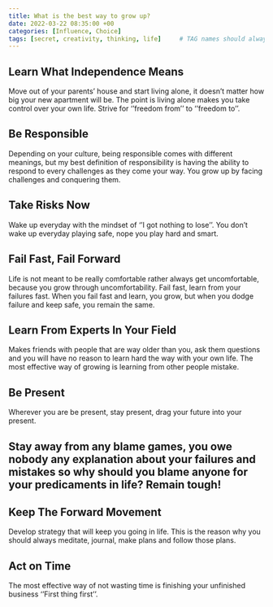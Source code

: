 ```yaml
---
title: What is the best way to grow up?
date: 2022-03-22 08:35:00 +00
categories: [Influence, Choice]
tags: [secret, creativity, thinking, life]     # TAG names should always be lowercase
---
```


## Learn What Independence Means

Move out of your parents’ house and start living alone, it doesn’t matter how big your new apartment will be. The point is living alone makes you take control over your own life. Strive for ‘’freedom from’’ to ‘’freedom to’’.

## Be Responsible

Depending on your culture, being responsible comes with different meanings, but my best definition of responsibility is having the ability to respond to every challenges as they come your way. You grow up by facing challenges and conquering them.

## Take Risks Now

Wake up everyday with the mindset of ‘’I got nothing to lose’’. You don’t wake up everyday playing safe, nope you play hard and smart.

## Fail Fast, Fail Forward

Life is not meant to be really comfortable rather always get uncomfortable, because you grow through uncomfortability.
Fail fast, learn from your failures fast. When you fail fast and learn, you grow, but when you dodge failure and keep safe, you remain the same.

## Learn From Experts In Your Field

Makes friends with people that are way older than you, ask them questions and you will have no reason to learn hard the way with your own life. The most effective way of growing is learning from other people mistake.

## Be Present

Wherever you are be present, stay present, drag your future into your present.

## Stay away from any blame games, you owe nobody any explanation about your failures and mistakes so why should you blame anyone for your predicaments in life? Remain tough!

## Keep The Forward Movement

Develop strategy that will keep you going in life. This is the reason why you should always meditate, journal, make plans and follow those plans.

## Act on Time

The most effective way of not wasting time is finishing your unfinished business ‘’First thing first’’.